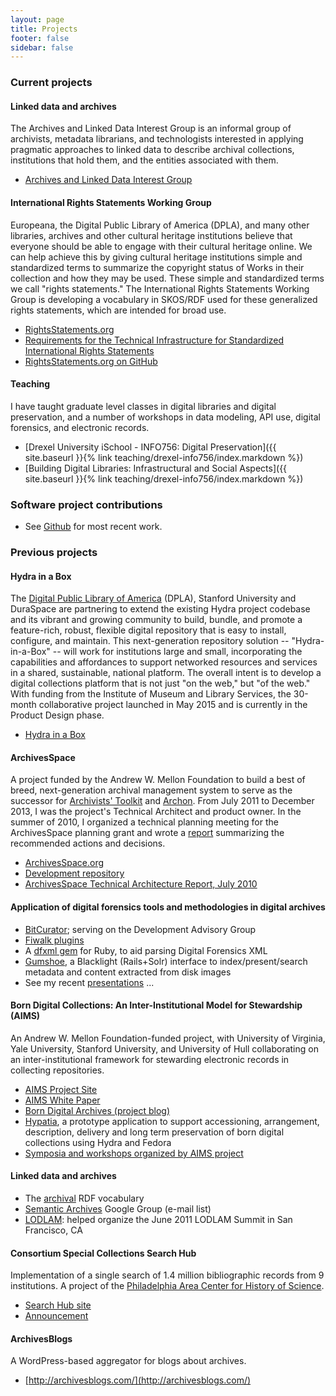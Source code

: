 ```yaml
---
layout: page
title: Projects
footer: false
sidebar: false
---
```


### <span id="current">Current projects</span>

#### Linked data and archives

The Archives and Linked Data Interest Group is an informal group of archivists, metadata librarians, and technologists interested in applying pragmatic approaches to linked data to describe archival collections, institutions that hold them, and the entities associated with them.

* [Archives and Linked Data Interest Group](https://archival.github.io/)

#### International Rights Statements Working Group

Europeana, the Digital Public Library of America (DPLA), and many other libraries, archives and other cultural heritage institutions believe that everyone should be able to engage with their cultural heritage online. We can help achieve this by giving cultural heritage institutions simple and standardized terms to summarize the copyright status of Works in their collection and how they may be used. These simple and standardized terms we call "rights statements." The International Rights Statements Working Group is developing a vocabulary in SKOS/RDF used for these generalized rights statements, which are intended for broad use.

* [RightsStatements.org](http://rightsstatements.org/)
* [Requirements for the Technical Infrastructure for Standardized International Rights Statements](http://rightsstatements.org/files/151002requirements_for_the_technical_infrastructure_for_standardized_international_rights_statements.pdf)
* [RightsStatements.org on GitHub](https://github.com/rightsstatements)

#### Teaching

I have taught graduate level classes in digital libraries and digital preservation, and a number
of workshops in data modeling, API use, digital forensics, and electronic records.

* [Drexel University iSchool - INFO756: Digital Preservation]({{ site.baseurl }}{% link teaching/drexel-info756/index.markdown %})
* [Building Digital Libraries: Infrastructural and Social Aspects]({{ site.baseurl }}{% link teaching/drexel-info756/index.markdown %})

### <span id="software">Software project contributions</span>

* See [Github](http://github.com/anarchivist) for most recent work.

### <span id="previous">Previous projects</span>

#### Hydra in a Box

The [Digital Public Library of America](http://dp.la/) (DPLA), Stanford University and DuraSpace are partnering to extend the existing Hydra project codebase and its vibrant and growing community to build, bundle, and promote a feature-rich, robust, flexible digital repository that is easy to install, configure, and maintain. This next-generation repository solution -- "Hydra-in-a-Box" -- will work for institutions large and small, incorporating the capabilities and affordances to support networked resources and services in a shared, sustainable, national platform. The overall intent is to develop a digital collections platform that is not just "on the web," but "of the web." With funding from the Institute of Museum and Library Services, the 30-month collaborative project launched in May 2015 and is currently in the Product Design phase.

* [Hydra in a Box](http://hydrainabox.projecthydra.org/)

#### ArchivesSpace

A project funded by the Andrew W. Mellon Foundation to build a best of breed, next-generation archival management system to serve as the successor for [Archivists' Toolkit](http://archiviststoolkit.org/) and [Archon](http://archon.org/). From July 2011 to December 2013, I was the project's Technical Architect and product owner. In the summer of 2010, I organized a technical planning meeting for the ArchivesSpace planning grant and wrote a [report](https://archivesspace.org/wp-content/uploads/2016/05/ArchivesSpace_Technical_Architecture_Report-FINAL-07302010.pdf) summarizing the recommended actions and decisions.

* [ArchivesSpace.org](http://archivesspace.org/)
* [Development repository](http://github.com/hudmol/archivesspace)
* [ArchivesSpace Technical Architecture Report, July 2010](https://archivesspace.org/wp-content/uploads/2016/05/ArchivesSpace_Technical_Architecture_Report-FINAL-07302010.pdf)

#### Application of digital forensics tools and methodologies in digital archives

* [BitCurator](http://bitcurator.net); serving on the Development Advisory Group
* [Fiwalk plugins](https://github.com/anarchivist/fiwalk-dgi)
* A [dfxml gem](https://github.com/anarchivist/dfxml) for Ruby, to aid parsing Digital Forensics XML
* [Gumshoe](https://github.com/anarchivist/gumshoe), a Blacklight (Rails+Solr) interface to index/present/search metadata and content extracted from disk images
* See my recent [presentations](presentations) ...

#### Born Digital Collections: An Inter-Institutional Model for Stewardship (AIMS)

An Andrew W. Mellon Foundation-funded project, with University of Virginia, Yale University, Stanford University, and University of Hull collaborating on an inter-institutional framework for stewarding electronic records in collecting repositories.

* [AIMS Project Site](http://www2.lib.virginia.edu/aims/)
* [AIMS White Paper](http://www2.lib.virginia.edu/aims/)
* [Born Digital Archives (project blog)](http://born-digital-archives.blogspot.com/)
* [Hypatia](https://wiki.duraspace.org/display/HYPAT/Home), a prototype application to support accessioning, arrangement, description, delivery and long term preservation of born digital collections using Hydra and Fedora
* [Symposia and workshops organized by AIMS project](https://wiki.duraspace.org/display/AIMS/Home)

#### Linked data and archives

* The [archival](https://github.com/archival/archival) RDF vocabulary
* [Semantic Archives](http://groups.google.com/group/semantic-archives) Google Group (e-mail list)
* [LODLAM](http://lodlam.net/): helped organize the June 2011 LODLAM Summit in San Francisco, CA

#### Consortium Special Collections Search Hub

Implementation of a single search of 1.4 million bibliographic records from 9 institutions. A project of the [Philadelphia Area Center for History of Science](http://pachs.net).

* [Search Hub site](http://pachs.net/collections)
* [Announcement](http://www.pachs.net/notes/20101026.html)

#### ArchivesBlogs

A WordPress-based aggregator for blogs about archives.

* [http://archivesblogs.com/](http://archivesblogs.com/)
